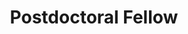 ---
layout: person
name: "Brendan Larsen"
image: "https://research.fredhutch.org/content/stripe/bloom/en/members/_jcr_content/par/labmember_1083259124/image.img.jpg/1635264555851.jpg"
title: "Postdoctoral Fellow"
category: "Postdocs"
links:
  - link: "https://github.com/bblarsen-sci"
    icon: "github"
  - link: "https://twitter.com/i/flow/login?redirect_after_login=%2Fbblarsen1"
    icon: "twitter"
---